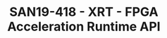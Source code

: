 ---
youtube_video_url: https://www.youtube.com/watch?v=vdJ2Ml90z2Q
amazon_s3_presentation_url: https://static.linaro.org/connect/san19/presentations/san19-418.pdf
amazon_s3_video_url: https://static.linaro.org/connect/san19/videos/san19-418.mp4
categories:
- san19
description: XRT is open source FPGA/ACAP runtime environment developed by Xilinx
  and hosted on GitHub -- https://github.com/Xilinx/XRT. It provides abstractions
  for common hardware/software interactions like compiled program download, DMA operations,
  memory management, execution control, device management etc. The runtime provides
  unified API for PCIe acceleration devices and edge SoCs. This talk will provide
  an overview of XRT and describe its modular architecture.
image: /assets/images/featured-images/san19/SAN19-418.png
session_attendee_num: '30'
session_id: SAN19-418
session_room: Pacific Room (Keynote)
session_slot:
  end_time: '2019-09-26 08:55:00'
  start_time: '2019-09-26 08:30:00'
session_speakers:
- speaker_bio: Sonal Santan has more than 20 years of industry experience. He has
    been working on Xilinx FPGA acceleration solution for last 5 years. Prior to that
    he worked on Xilinx mixed language simulator. Sonal has 16 approved US patents.
  speaker_company: Xilinx Inc
  speaker_image: /assets/images/speakers/san19/sonal-santan.jpg
  speaker_location: sonal.santan@xilinx.com
  speaker_name: Sonal Santan
  speaker_position: Distinguished Engineer
  speaker_url: ''
  speaker_username: sonal.santan
session_track: Data Center
tag: session
tags:
- Open Source Development
- Linux Kernel
- Data Center
- IoT Fog/Gateway/Edge Computing
title: SAN19-418 - XRT - FPGA Acceleration Runtime API
---